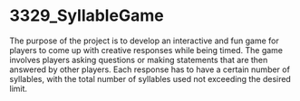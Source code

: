 # 3329_SyllableGame

The purpose of the project is to develop an interactive and fun game for players to come up with
creative responses while being timed. The game involves players asking questions or making
statements that are then answered by other players. Each response has to have a certain number
of syllables, with the total number of syllables used not exceeding the desired limit.
